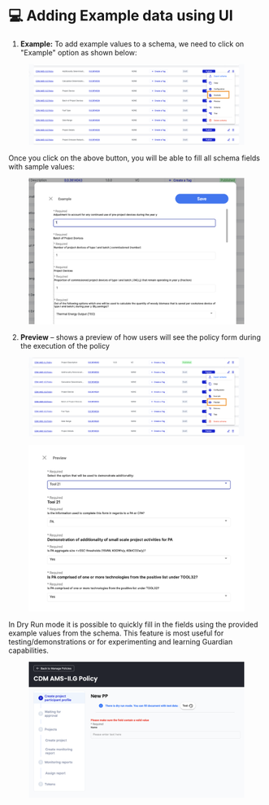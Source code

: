 # 💻 Adding Example data using UI

1. **Example:** To add example values to a schema, we need to click on "Example" option as shown below:

<figure><img src="../../../../.gitbook/assets/Screenshot 2024-02-27 at 11.25.36 AM.png" alt=""><figcaption></figcaption></figure>

Once you click on the above button, you will be able to fill all schema fields with sample values:

<figure><img src="../../../../.gitbook/assets/image.png" alt=""><figcaption></figcaption></figure>

2. **Preview** – shows a preview of how users will see the policy form during the execution of the policy

<figure><img src="../../../../.gitbook/assets/Screenshot 2024-02-27 at 11.31.00 AM.png" alt=""><figcaption></figcaption></figure>

<figure><img src="../../../../.gitbook/assets/image (1).png" alt=""><figcaption></figcaption></figure>

In Dry Run mode it is possible to quickly fill in the fields using the provided example values from the schema. This feature is most useful for testing/demonstrations or for experimenting and learning Guardian capabilities.

<figure><img src="../../../../.gitbook/assets/image (2).png" alt=""><figcaption></figcaption></figure>
